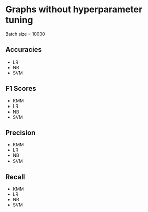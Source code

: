 # Graphs without hyperparameter tuning
Batch size = 10000

## Accuracies
- LR
- NB
- SVM

## F1 Scores
- KMM
- LR
- NB
- SVM

## Precision
- KMM
- LR
- NB
- SVM

## Recall
- KMM
- LR
- NB
- SVM
